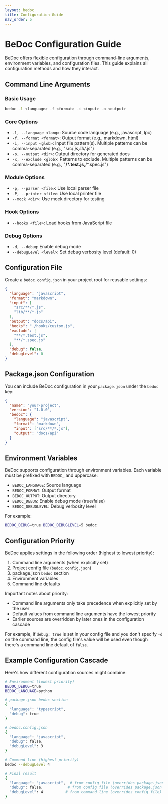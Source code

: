 ```yaml
---
layout: bedoc
title: Configuration Guide
nav_order: 5
---
```


# BeDoc Configuration Guide

BeDoc offers flexible configuration through command-line arguments, environment
variables, and configuration files. This guide explains all configuration methods
and how they interact.

## Command Line Arguments

### Basic Usage
```bash
bedoc -l <language> -f <format> -i <input> -o <output>
```

### Core Options
- `-l, --language <lang>`: Source code language (e.g., javascript, lpc)
- `-f, --format <format>`: Output format (e.g., markdown, html)
- `-i, --input <glob>`: Input file pattern(s). Multiple patterns can be
  comma-separated (e.g., "src/*.js,lib/*.js")
- `-o, --output <dir>`: Output directory for generated docs
- `-x, --exclude <glob>`: Patterns to exclude. Multiple patterns can be
  comma-separated (e.g., "**/*.test.js,**/*.spec.js")

### Module Options
- `-p, --parser <file>`: Use local parser file
- `-P, --printer <file>`: Use local printer file
- `--mock <dir>`: Use mock directory for testing

### Hook Options
- `--hooks <file>`: Load hooks from JavaScript file

### Debug Options
- `-d, --debug`: Enable debug mode
- `--debugLevel <level>`: Set debug verbosity level (default: 0)

## Configuration File

Create a `bedoc.config.json` in your project root for reusable settings:

```json
{
  "language": "javascript",
  "format": "markdown",
  "input": [
    "src/**/*.js",
    "lib/**/*.js"
  ],
  "output": "docs/api",
  "hooks": "./hooks/custom.js",
  "exclude": [
    "**/*.test.js",
    "**/*.spec.js"
  ],
  "debug": false,
  "debugLevel": 0
}
```

## Package.json Configuration

You can include BeDoc configuration in your `package.json` under the `bedoc` key:

```json
{
  "name": "your-project",
  "version": "1.0.0",
  "bedoc": {
    "language": "javascript",
    "format": "markdown",
    "input": ["src/**/*.js"],
    "output": "docs/api"
  }
}
```

## Environment Variables

BeDoc supports configuration through environment variables. Each variable must be
prefixed with `BEDOC_` and uppercase:

- `BEDOC_LANGUAGE`: Source language
- `BEDOC_FORMAT`: Output format
- `BEDOC_OUTPUT`: Output directory
- `BEDOC_DEBUG`: Enable debug mode (true/false)
- `BEDOC_DEBUGLEVEL`: Debug verbosity level

For example:
```bash
BEDOC_DEBUG=true BEDOC_DEBUGLEVEL=5 bedoc
```

## Configuration Priority

BeDoc applies settings in the following order (highest to lowest priority):

1. Command line arguments (when explicitly set)
2. Project config file (`bedoc.config.json`)
3. package.json `bedoc` section
4. Environment variables
5. Command line defaults

Important notes about priority:
- Command line arguments only take precedence when explicitly set by the user
- Default values from command line arguments have the lowest priority
- Earlier sources are overridden by later ones in the configuration cascade

For example, if `debug: true` is set in your config file and you don't specify
`-d` on the command line, the config file's value will be used even though
there's a command line default of `false`.

## Example Configuration Cascade

Here's how different configuration sources might combine:

```bash
# Environment (lowest priority)
BEDOC_DEBUG=true
BEDOC_LANGUAGE=python

# package.json bedoc section
{
  "language": "typescript",
  "debug": true
}

# bedoc.config.json
{
  "language": "javascript",
  "debug": false,
  "debugLevel": 3
}

# Command line (highest priority)
bedoc --debugLevel 4

# Final result
{
  "language": "javascript",  # from config file (overrides package.json and env)
  "debug": false,           # from config file (overrides package.json and env)
  "debugLevel": 4          # from command line (overrides config file)
}
```
